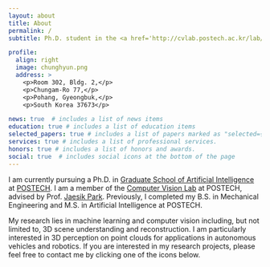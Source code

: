 ```yaml
---
layout: about
title: About
permalink: /
subtitle: Ph.D. student in the <a href='http://cvlab.postech.ac.kr/lab/'>Computer Vision Lab</a> at <a href='https://postech.ac.kr/eng/'>POSTECH</a>.

profile:
  align: right
  image: chunghyun.png
  address: >
    <p>Room 302, Bldg. 2,</p>
    <p>Chungam-Ro 77,</p>
    <p>Pohang, Gyeongbuk,</p>
    <p>South Korea 37673</p>

news: true  # includes a list of news items
education: true # includes a list of education items
selected_papers: true # includes a list of papers marked as "selected={true}"
services: true # includes a list of professional services.
honors: true # includes a list of honors and awards.
social: true  # includes social icons at the bottom of the page
---
```


I am currently pursuing a Ph.D. in [Graduate School of Artificial Intelligence](http://ai.postech.ac.kr/) at [POSTECH](https://postech.ac.kr/eng/).
I am a member of the [Computer Vision Lab](http://cvlab.postech.ac.kr/lab/) at POSTECH, advised by Prof. [Jaesik Park](https://jaesik.info/).
Previously, I completed my B.S. in Mechanical Engineering and M.S. in Artificial Intelligence at POSTECH.

My research lies in machine learning and computer vision including, but not limited to, 3D scene understanding and reconstruction.
I am particularly interested in 3D perception on point clouds for applications in autonomous vehicles and robotics.
If you are interested in my research projects, please feel free to contact me by clicking one of the icons below.
